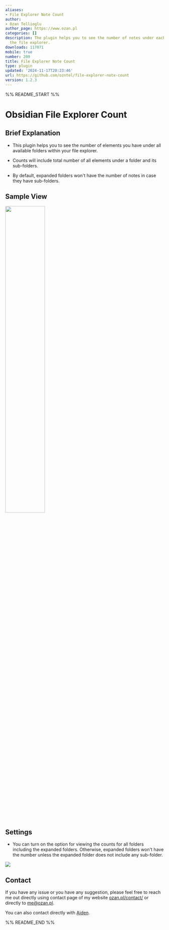 ```yaml
---
aliases:
- File Explorer Note Count
author:
- Ozan Tellioglu
author_page: https://www.ozan.pl
categories: []
description: The plugin helps you to see the number of notes under each folder within
  the file explorer.
downloads: 117071
mobile: true
number: 209
title: File Explorer Note Count
type: plugin
updated: '2024-11-17T20:23:46'
url: https://github.com/ozntel/file-explorer-note-count
version: 1.2.3
---
```


%% README_START %%

# Obsidian File Explorer Count

## Brief Explanation

-   This plugin helps you to see the number of elements you have under all available folders within your file explorer.

-   Counts will include total number of all elements under a folder and its sub-folders.

-   By default, expanded folders won't have the number of notes in case they have sub-folders.

## Sample View

<img src="https://github.com/ozntel/file-explorer-note-count/raw/main/images/folder-count.png" width="50%"/>

## Settings

-   You can turn on the option for viewing the counts for all folders including the expanded folders. Otherwise, expanded folders won't have the number unless the expanded folder does not include any sub-folder.

<img src="https://github.com/ozntel/file-explorer-note-count/raw/main/images/collapsed-folder-setting.png" />

## Contact

If you have any issue or you have any suggestion, please feel free to reach me out directly using contact page of my website [ozan.pl/contact/](https://www.ozan.pl/contact/) or directly to <me@ozan.pl>.

You can also contact directly with [Aiden](https://github.com/AidenLx).


%% README_END %%